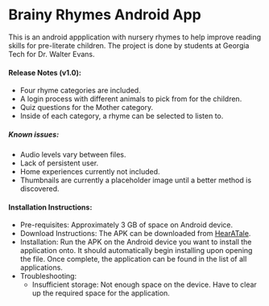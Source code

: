 # Brainy Rhymes Android App

This is an android appplication with nursery rhymes to help improve reading skills for pre-literate children. The project is done by students at Georgia Tech for Dr. Walter Evans.

#### Release Notes (v1.0):
  - Four rhyme categories are included.
  - A login process with different animals to pick from for the children.
  - Quiz questions for the Mother category.
  - Inside of each category, a rhyme can be selected to listen to.
  
##### Known issues:
  - Audio levels vary between files.
  - Lack of persistent user.
  - Home experiences currently not included.
  - Thumbnails are currently a placeholder image until a better method is discovered.

#### Installation Instructions:
  - Pre-requisites: Approximately 3 GB of space on Android device.
  - Download Instructions: The APK can be downloaded from [HearATale](hearatale.com).
  - Installation: Run the APK on the Android device you want to install the application onto. It should automatically begin installing upon opening the file. Once complete, the application can be found in the list of all applications.
  - Troubleshooting:
    - Insufficient storage: Not enough space on the device. Have to clear up the required space for the application.
